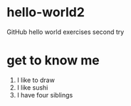 # hello-world2
GitHub hello world exercises second try
# get to know me
1. I like to draw 
2. I like sushi 
3. I have four siblings 
